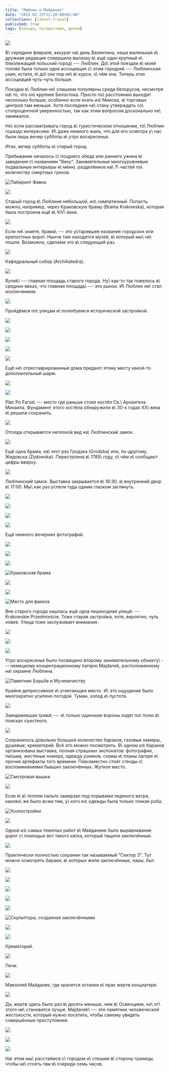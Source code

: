 ```yaml
---
title: "Люблин и Майданек"
date: "2015-02-23T12:20:00+03:00"
collections: [latest-travel]
published: true
tags: [польша, путешествие, фотки]
---
```


![](/images/travel/2015-02-lublin/lublin-cover.jpg)

В\ середине февраля, аккурат на\ день Валентина, наша маленькая и\ дружная редакция совершила вылазку в\ ещё один
крупный и\ близлежащий польский город\ --- Люблин. До\ этой поездки в\ моей голове была только одна ассоциация с\ этим
городом\ --- Люблинская уния, кстати, я\ до\ сих пор не\ в\ курсе, о\ чём она. Теперь этих ассоциаций чуть-чуть
больше.

<!--more-->

Поездки в\ Люблин не\ слишком популярны среди белорусов, несмотря на\ то, что он\ крупнее Белостока. Просто
по\ расстоянию выходит несколько больше, особенно если ехать из\ Минска, а\ торговых центров там меньше. Хотя последнее
не\ стану утверждать со\ стопроцентной уверенностью, так как этим вопросом досконально не\ занимался.

Но\ если рассматривать город в\ туристическом отношении, то\ Люблин гораздо интереснее. И\ даже немного жаль, что для
его осмотра у\ нас были лишь вечер субботы и\ утро воскресенья.

Итак, вечер субботы и\ старый город.

Пребывание началось с\ позднего обеда или раннего ужина в\ заведении с\ названием "Besy". Занимательные многоуровневые
подвальные интерьеры и\ меню, разделённое на\ 7\ частей по\ количеству смертных грехов.

![Лабиринт Фавна](/images/travel/2015-02-lublin/lublin-besy-1.jpg "Лабиринт Фавна")

![](/images/travel/2015-02-lublin/lublin-besy-2.jpg)

Старый город в\ Люблине небольшой, но\ симпатичный. Попасть можно, например, через Краковскую браму (Brama Krakowska),
которая была построена ещё в\ XIV\ веке.

![](/images/travel/2015-02-lublin/lublin-brama-krakowska-1.jpg)

Если не\ знаете, брама\ --- это устаревшее название городских или крепостных ворот. Нынче там находится музей,
в\ который мы\ не\ пошли. Возможно, сделаем это в\ следующий раз.

![](/images/travel/2015-02-lublin/lublin-brama-krakowska-2.jpg)

Кафедральный собор (Archikatedra).

![](/images/travel/2015-02-lublin/lublin-archikatedra.jpg)

Rynek\ --- главная площадь старого города. Ну\ как-то так повелось в\ средних веках, что главная площадь\ --- это рынок.
И\ Люблин не\ стал исключением.

![](/images/travel/2015-02-lublin/lublin-rynek.jpg)

Пройдёмся по\ улицам и\ полюбуемся исторической застройкой.

![](/images/travel/2015-02-lublin/lublin-streets-1.jpg)

![](/images/travel/2015-02-lublin/lublin-streets-2.jpg)

![](/images/travel/2015-02-lublin/lublin-streets-3.jpg)

![](/images/travel/2015-02-lublin/lublin-streets-4.jpg)

![](/images/travel/2015-02-lublin/lublin-streets-5.jpg)

Ещё не\ отреставрированные дома придают этому месту какой-то дополнительный шарм.

![](/images/travel/2015-02-lublin/lublin-streets-old-1.jpg)

![](/images/travel/2015-02-lublin/lublin-streets-old-2.jpg)

Plac Po Farze\ --- место где раньше стоял костёл Св.\ Архангела Михаила. Фундамент этого костёла обнаружили в\ 30-х
годах XX\ века и\ решили сохранить.

![](/images/travel/2015-02-lublin/lublin-plac-po-farze.jpg)

Отсюда открывается неплохой вид на\ Люблинский замок.

![](/images/travel/2015-02-lublin/lublin-castle-view.jpg)

Ещё одна брама, на\ этот раз Гродзка (Grodzka) или, по-другому, Жидовска (Żydowska). Перестроена в\ 1785\ году, о\ чём
и\ сообщают цифры вверху.

![](/images/travel/2015-02-lublin/lublin-brama-grodzka.jpg)

Люблинский замок. Выставка закрывается в\ 16:30, а\ внутренний двор в\ 17:00. Мы\ как раз успели туда одним глазком
заглянуть.

![](/images/travel/2015-02-lublin/lublin-castle-1.jpg)

![](/images/travel/2015-02-lublin/lublin-castle-2.jpg)

![](/images/travel/2015-02-lublin/lublin-castle-3.jpg)

![](/images/travel/2015-02-lublin/lublin-castle-4.jpg)

Ещё немного вечерних фотографий.

![](/images/travel/2015-02-lublin/lublin-evening-1.jpg)

![](/images/travel/2015-02-lublin/lublin-evening-2.jpg)

![](/images/travel/2015-02-lublin/lublin-evening-3.jpg)

![Краковская брама](/images/travel/2015-02-lublin/lublin-evening-4.jpg "Краковская брама")

![](/images/travel/2015-02-lublin/lublin-evening-5.jpg)

![](/images/travel/2015-02-lublin/lublin-evening-6.jpg)

![Место для факела](/images/travel/2015-02-lublin/lublin-evening-7.jpg "Место для факела")

Вне старого города нашлась ещё одна пешеходная улица\ --- Krakowskie Przedmieście. Тоже старая застройка, хотя,
вероятно, чуть новее. Улица тоже заслуживает внимания.

![](/images/travel/2015-02-lublin/lublin-przedmiescie-1.jpg)

![](/images/travel/2015-02-lublin/lublin-przedmiescie-2.jpg)

![](/images/travel/2015-02-lublin/lublin-przedmiescie-3.jpg)

Утро воскресенья было посвящено второму занимательному объекту\ --- немецкому концентрационному лагерю Majdanek,
расположенному на\ окраине Люблина.

![Памятник Борьбе и Мученичеству](/images/travel/2015-02-lublin/majdanek-pomnik.jpg "Памятник Борьбе и Мученичеству")

Крайне депрессивное и\ угнетающее место. И\ это ощущение было многократно усилено погодой. Туман, холод и\ пустота.

![](/images/travel/2015-02-lublin/majdanek-emptiness.jpg)

Заиндевевшая трава\ --- и\ только одинокие вороны ходят по\ полю в\ поисках съестного.

![](/images/travel/2015-02-lublin/majdanek-crow.jpg)

Сохранилось довольно большое количество бараков, газовые камеры, душевые, крематорий. Всё это можно посмотреть. В\ одном
из\ бараков организована выставка, полная страшных экспонатов: фотографии, письма, жестяные номера, одежда узников,
схемы и\ планы лагеря и\ прочие артефакты того времени. Повсеместно стоят стенды с\ воспоминаниями бывших заключённых.
Жуткое место.

![Смотровая вышка](/images/travel/2015-02-lublin/majdanek-lookout.jpg "Смотровая вышка")

![](/images/travel/2015-02-lublin/majdanek-tree.jpg)

Если я\ в\ теплом пальто замерзал под порывами ледяного ветра, каково\ же было всем тем, у\ кого из\ одежды была только
тонкая роба.

![Хозпостройки](/images/travel/2015-02-lublin/majdanek-buildings.jpg "Хозпостройки")

![](/images/travel/2015-02-lublin/majdanek-fence.jpg)

Одной из\ самых тяжелых работ в\ Майданеке было выравнивание дорог с\ помощью вот такого катка, который тащили
заключённые.

![](/images/travel/2015-02-lublin/majdanek-road-roller.jpg)

Практически полностью сохранен так называемый "Сектор 3". Тут можно осмотреть бараки, в\ которых жили заключённые, нары,
быт.

![](/images/travel/2015-02-lublin/majdanek-sector-iii-1.jpg)

![](/images/travel/2015-02-lublin/majdanek-sector-iii-2.jpg)

![](/images/travel/2015-02-lublin/majdanek-sector-iii-3.jpg)

![](/images/travel/2015-02-lublin/majdanek-sector-iii-4.jpg)

![](/images/travel/2015-02-lublin/majdanek-sector-iii-5.jpg)

![Скульптура, созданная заключёнными](/images/travel/2015-02-lublin/majdanek-sector-iii-6.jpg)

![](/images/travel/2015-02-lublin/majdanek-sector-iii-7.jpg)

![](/images/travel/2015-02-lublin/majdanek-sector-iii-8.jpg)

Крематорий.

![](/images/travel/2015-02-lublin/majdanek-crematorium.jpg)

Печи.

![](/images/travel/2015-02-lublin/majdanek-incinerators.jpg)

Мавзолей Майданек, где хранятся останки и\ прах жертв концлагеря.

![](/images/travel/2015-02-lublin/majdanek-mausoleum.jpg)

Да, жертв здесь было раз в\ десять меньше, чем в\ Освенциме, но\ от\ этого не\ становится лучше. Majdanek\ --- это
памятник человеческой жестокости, который нужно посетить, чтобы самому увидеть совершённые преступления.

![](/images/travel/2015-02-lublin/majdanek-end-1.jpg)

![](/images/travel/2015-02-lublin/majdanek-end-2.jpg)

![](/images/travel/2015-02-lublin/majdanek-end-3.jpg)

На\ этом мы\ расстаёмся с\ городом и\ спешим в\ сторону границы, чтобы не\ стоять там в\ очереди семь часов.
